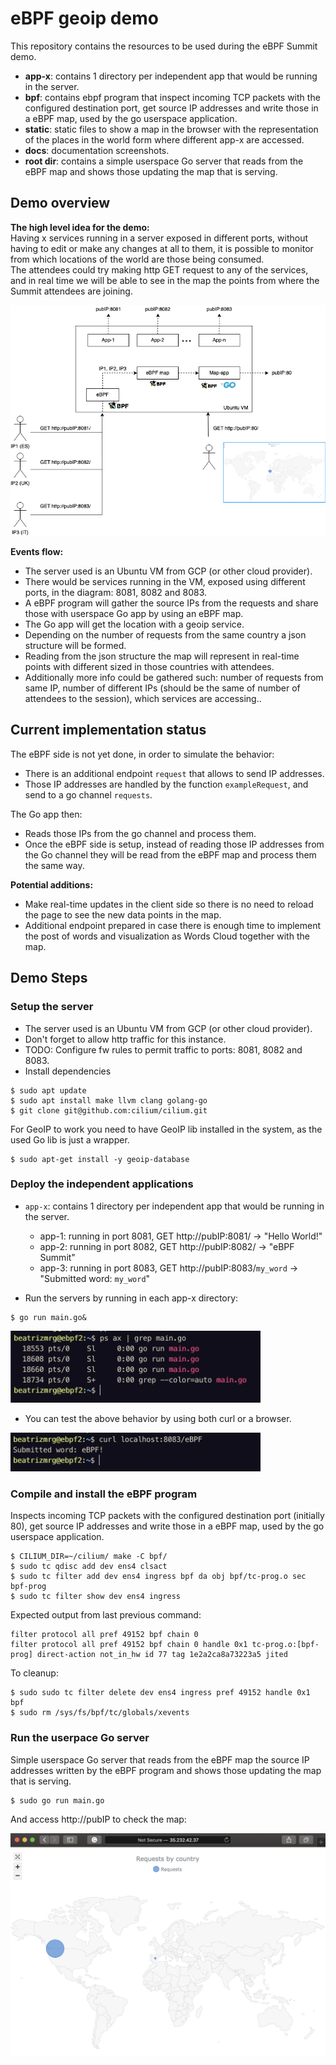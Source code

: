 # eBPF geoip demo
This repository contains the resources to be used during the eBPF Summit demo.
* **app-x**: contains 1 directory per independent app that would be running in the server.
* **bpf**: contains ebpf program that inspect incoming TCP packets with the configured destination port, get source IP addresses and write those in a eBPF map, used by the go userspace application.
* **static**: static files to show a map in the browser with the representation of the places in the world form where different app-x are accessed.
* **docs**: documentation screenshots.
* **root dir**: contains a simple userspace Go server that reads from the eBPF map and shows those updating the map that is serving.

## Demo overview
**The high level idea for the demo:**<br/>
Having x services running in a server exposed in different ports, without having to edit or make any changes at all to them, it is possible to monitor from which locations of the world are those being consumed.<br/>
The attendees could try making http GET request to any of the services, and in real time we will be able to see in the map the points from where the Summit attendees are joining.<br/>


<img src="/docs/demoOverview.png" alt="demoOverviewDiagram">

<br/>

**Events flow:**
* The server used is an Ubuntu VM from GCP (or other cloud provider).
* There would be services running in the VM, exposed using different ports, in the diagram: 8081, 8082 and 8083.
* A eBPF program will gather the source IPs from the requests and share those with userspace Go app by using an eBPF map.
* The Go app will get the location with a geoip service.
* Depending on the number of requests from the same country a json structure will be formed.
* Reading from the json structure the map will represent in real-time points with different sized in those countries with attendees.
* Additionally more info could be gathered such: number of requests from same IP, number of different IPs (should be the same of number of attendees to the session), which services are accessing..

## Current implementation status
The eBPF side is not yet done, in order to simulate the behavior:
* There is an additional endpoint `request` that allows to send IP addresses.
* Those IP addresses are handled by the function `exampleRequest`, and send to a go channel `requests`.

The Go app then:
* Reads those IPs from the go channel and process them. 
* Once the eBPF side is setup, instead of reading those IP addresses from the Go channel they will be read from the eBPF map and process them the same way.

**Potential additions:**
* Make real-time updates in the client side so there is no need to reload the page to see the new data points in the map.
* Additional endpoint prepared in case there is enough time to implement the post of words and visualization as Words Cloud together with the map.


## Demo Steps
### Setup the server
* The server used is an Ubuntu VM from GCP (or other cloud provider).
* Don't forget to allow http traffic for this instance.
* TODO: Configure fw rules to permit traffic to ports: 8081, 8082 and 8083.
* Install dependencies

```
$ sudo apt update
$ sudo apt install make llvm clang golang-go
$ git clone git@github.com:cilium/cilium.git
```

For GeoIP to work you need to have GeoIP lib installed in the system, as the used Go lib is just a wrapper.
```
$ sudo apt-get install -y geoip-database
```

### Deploy the independent applications
* `app-x`: contains 1 directory per independent app that would be running in the server.
    - app-1: running in port 8081, GET http://pubIP:8081/ -> "Hello World!"
    - app-2: running in port 8082, GET http://pubIP:8082/ -> "eBPF Summit"
    - app-3: running in port 8083, GET http://pubIP:8083/`my_word` -> "Submitted word: `my_word`"


* Run the servers by running in each app-x directory:
```
$ go run main.go&
```
<img src="/docs/app-xRunning.png" alt="app-xRunning" width="400">

* You can test the above behavior by using both curl or a browser.

<img src="/docs/app3-submitWord.png" alt="app3-submitWord" width="400">


### Compile and install the eBPF program
Inspects incoming TCP packets with the configured destination port (initially 80), get source IP addresses and write those in a eBPF map, used by the go userspace application.
```
$ CILIUM_DIR=~/cilium/ make -C bpf/
$ sudo tc qdisc add dev ens4 clsact
$ sudo tc filter add dev ens4 ingress bpf da obj bpf/tc-prog.o sec bpf-prog
$ sudo tc filter show dev ens4 ingress
```

Expected output from last previous command:
```
filter protocol all pref 49152 bpf chain 0
filter protocol all pref 49152 bpf chain 0 handle 0x1 tc-prog.o:[bpf-prog] direct-action not_in_hw id 77 tag 1e2a2ca8a73223a5 jited
```

To cleanup:
```
$ sudo sudo tc filter delete dev ens4 ingress pref 49152 handle 0x1 bpf 
$ sudo rm /sys/fs/bpf/tc/globals/xevents
```

### Run the userpace Go server
Simple userspace Go server that reads from the eBPF map the source IP addresses written by the eBPF program and shows those updating the map that is serving.

```
$ sudo go run main.go
```

And access http://pubIP to check the map:

<img src="/docs/requestsByCountry.png" alt="requestsByCountry">

